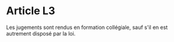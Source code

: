 # Article L3

Les jugements sont rendus en formation collégiale, sauf s'il en est autrement disposé par la loi.
